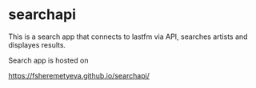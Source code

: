 # searchapi


This is a  search app that connects to lastfm via API, searches artists and displayes results.

Search app is hosted on 

https://fsheremetyeva.github.io/searchapi/